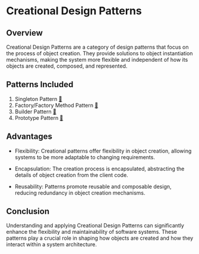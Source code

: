 # Creational Design Patterns

## Overview

Creational Design Patterns are a category of design patterns that focus on the process of object creation. They provide
solutions to object instantiation mechanisms, making the system more flexible and independent of how its objects are
created, composed, and represented.

## Patterns Included

1. Singleton Pattern [🔗](./singleton)
2. Factory/Factory Method Pattern [🔗](./factorymethod)
3. Builder Pattern [🔗](./builder)
4. Prototype Pattern [🔗](./prototype)

## Advantages

- Flexibility: Creational patterns offer flexibility in object creation, allowing systems to be more adaptable to
  changing requirements.

- Encapsulation: The creation process is encapsulated, abstracting the details of object creation from the client code.

- Reusability: Patterns promote reusable and composable design, reducing redundancy in object creation mechanisms.

## Conclusion

Understanding and applying Creational Design Patterns can significantly enhance the flexibility and maintainability of
software systems. These patterns play a crucial role in shaping how objects are created and how they interact within a
system architecture.